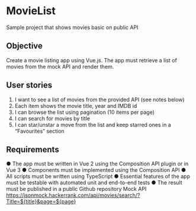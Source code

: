 # MovieList
Sample project that shows movies basic on public API

## Objective
Create a movie listing app using Vue.js. The app must retrieve a list of movies from the mock
API and render them.
## User stories
1. I want to see a list of movies from the provided API (see notes below)
2. Each item shows the movie title, year and IMDB id
3. I can browse the list using pagination (10 items per page)
4. I can search for movies by title
5. I can star/unstar a move from the list and keep starred ones in a “Favourites” section
## Requirements
● The app must be written in Vue 2 using the Composition API plugin or in Vue 3
● Components must be implemented using the Composition API
● All scripts must be written using TypeScript
● Essential features of the app must be testable with automated unit and end-to-end tests
● The result must be published in a public Github repository
Mock API
https://jsonmock.hackerrank.com/api/movies/search/?Title=${title}&page=${page}
